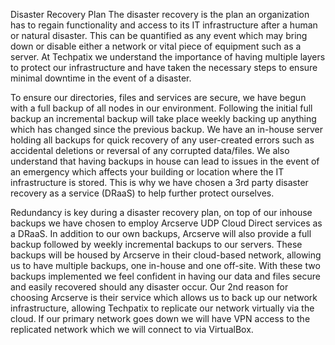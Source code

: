 Disaster Recovery Plan
The disaster recovery is the plan an organization has to regain functionality and access to its IT infrastructure after a human or natural disaster. This can be quantified as any event which may bring down or disable either a network or vital piece of equipment such as a server. At Techpatix we understand the importance of having multiple layers to protect our infrastructure and have taken the necessary steps to ensure minimal downtime in the event of a disaster.


To ensure our directories, files and services are secure, we have begun with a full backup of all nodes in our environment. Following the initial full backup an incremental backup will take place weekly backing up anything which has changed since the previous backup. We have an in-house server holding all backups for quick recovery of any user-created errors such as accidental deletions or reversal of any corrupted data/files. We also understand that having backups in house can lead to issues in the event of an emergency which affects your building or location where the IT infrastructure is stored. This is why we have chosen a 3rd party disaster recovery as a service (DRaaS) to help further protect ourselves.


Redundancy is key during a disaster recovery plan, on top of our inhouse backups we have chosen to employ Arcserve UDP Cloud Direct services as a DRaaS. In addition to our own backups, Arcserve will also provide a full backup followed by weekly incremental backups to our servers. These backups will be housed by Arcserve in their cloud-based network, allowing us to have multiple backups, one in-house and one off-site. With these two backups implemented we feel confident in having our data and files secure and easily recovered should any disaster occur. Our 2nd reason for choosing Arcserve is their service which allows us to back up our network infrastructure, allowing Techpatix to replicate our network virtually via the cloud. If our primary network goes down we will have VPN access to the replicated network which we will connect to via VirtualBox.


